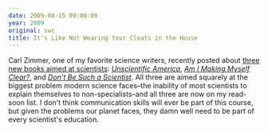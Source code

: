 ```yaml
---
date: 2009-08-15 09:00:00
year: 2009
original: swc
title: It's Like Not Wearing Your Cleats in the House
---
```

<p>Carl Zimmer, one of my favorite science writers, recently posted about <a href="http://blogs.discovermagazine.com/loom/2009/08/11/book-preview-for-the-scientist/">three new books aimed at scientists</a>: <a href="http://www.amazon.com/gp/product/0465013058"><em>Unscientific America</em></a>, <a href="http://www.amazon.com/gp/product/0674036352"><em>Am I Making Myself Clear?</em></a>, and <a href="http://www.amazon.com/gp/product/1597265632"><em>Don't Be Such a Scientist</em></a>. All three are aimed squarely at the biggest problem modern science faces–the inability of most scientists to explain themselves to non-specialists–and all three are now on my read-soon list. I don't think communication skills will ever be part of this course, but given the problems our planet faces, they damn well need to be part of every scientist's education.</p>
